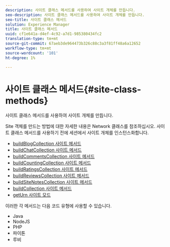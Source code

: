 ```yaml
---
description: 사이트 클래스 메서드를 사용하여 사이트 개체를 만듭니다.
seo-description: 사이트 클래스 메서드를 사용하여 사이트 개체를 만듭니다.
seo-title: 사이트 클래스 메서드
solution: Experience Manager
title: 사이트 클래스 메서드
uuid: cf1e641a-d4ef-4c92-a7d1-985380434fc2
translation-type: tm+mt
source-git-commit: 67aeb3de964473b326c88c3a3f81ff48a6a12652
workflow-type: tm+mt
source-wordcount: '101'
ht-degree: 1%

---
```



# 사이트 클래스 메서드{#site-class-methods}

사이트 클래스 메서드를 사용하여 사이트 개체를 만듭니다.

Site 객체를 만드는 방법에 대한 자세한 내용은 Network 클래스를 참조하십시오. 사이트 클래스 메서드를 사용하기 전에 세션에서 사이트 개체를 인스턴스화합니다.

* [buildBlogCollection 사이트 메서드](../c-installing-libraries/r-buildblogcollection-site-method.md#r_buildblogcollection_site_method)
* [buildChatCollection 사이트 메서드](../c-installing-libraries/r-buildchatcollection-site-method.md#r_buildchatcollection_site_method)
* [buildCommentsCollection 사이트 메서드](../c-installing-libraries/r-buildcommentscollection-site-method.md#r_buildcommentscollection_site_method)
* [buildCountingCollection 사이트 메서드](../c-installing-libraries/r-buildcountingcollection-site-method.md#r_buildcountingcollection_site_method)
* [buildRatingsCollection 사이트 메서드](../c-installing-libraries/r-buildratingscollection-site-method.md#r_buildratingscollection_site_method)
* [buildReviewsCollection 사이트 메서드](../c-installing-libraries/r-buildreviewscollection-site-method.md#r_buildreviewscollection_site_method)
* [buildSiteNotesCollection 사이트 메서드](../c-installing-libraries/r-buildsitenotescollection-site-method.md#r_buildsitenotescollection_site_method)
* [buildCollection 사이트 메서드](../c-installing-libraries/r-buildcollection-site-method.md#r_buildcollection_site_method)
* [getUrn 사이트 모드](../c-installing-libraries/r-geturn-site-method.md#r_geturn_site_method)

이러한 각 메서드는 다음 코드 유형에 사용할 수 있습니다.

* Java
* NodeJS
* PHP
* 파이톤
* 루비

